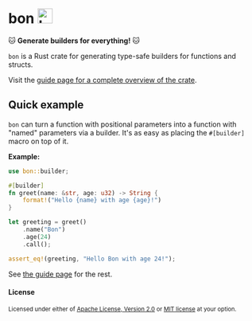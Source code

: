 # bon <img src="https://elastio.github.io/bon/bon-logo-thumb.png" alt="bon logo" height=30em style="margin-bottom: -7px" />

🐱 **Generate builders for everything!** 🐱

`bon` is a Rust crate for generating type-safe builders for functions and structs.

Visit the [guide page for a complete overview of the crate](https://elastio.github.io/bon/docs/guide/overview).

## Quick example

`bon` can turn a function with positional parameters into a function with "named" parameters via a builder. It's as easy as placing the `#[builder]` macro on top of it.

**Example:**

```rust
use bon::builder;

#[builder]
fn greet(name: &str, age: u32) -> String {
    format!("Hello {name} with age {age}!")
}

let greeting = greet()
    .name("Bon")
    .age(24)
    .call();

assert_eq!(greeting, "Hello Bon with age 24!");
```

See [the guide page](https://elastio.github.io/bon/docs/guide/overview) for the rest.

#### License

<sup>
Licensed under either of <a href="LICENSE-APACHE">Apache License, Version
2.0</a> or <a href="LICENSE-MIT">MIT license</a> at your option.
</sup>
